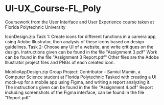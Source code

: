 # UI-UX_Course-FL_Poly
Coursework from the User Interface and User Experience course taken at Florida Polytechnic University


IconDesign.zip
Task 1: Create icons for different functions in a camera app, using Adobe Illustrator, then analysis of these icons based on design guidelines. 
Task 2: Choose any UI of a website, and write critiques on the design. 
Instructions given can be found in the file "Assignment 3.pdf"
Work can be found in the file "Assignment 3 Report.pdf"
Other files are the Adobe Illustrator project files and PNGs of each created icon.


MobileAppDesign.zip
Group Project: Contributor - Samiul Mumin, a Computer Science student at Florida Polytechnic
Tasked with creating a UI mock-up for a mobile app using Figma, and writing a report analyzing it.
The instructions given can be found in the file "Assignment 4.pdf"
Report including screenshots of the Figma interface, can be found in the file "Report.pdf"
